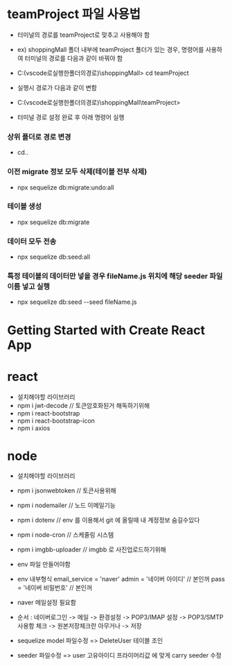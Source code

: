# teamProject 파일 사용법

- 터미널의 경로를 teamProject로 맞추고 사용해야 함
- ex) shoppingMall 폴더 내부에 teamProject 폴더가 있는 경우, 명령어를 사용하여 터미널의 경로를 다음과 같이 바꿔야 함
- C:\(vscode로실행한폴더의경로)\shoppingMall> cd teamProject
- 실행시 경로가 다음과 같이 변함
- C:\(vscode로실행한폴더의경로)\shoppingMall\teamProject>

- 터미널 경로 설정 완료 후 아래 명령어 실행

### 상위 폴더로 경로 변경

- cd..

### 이전 migrate 정보 모두 삭제(테이블 전부 삭제)

- npx sequelize db:migrate:undo:all

### 테이블 생성

- npx sequelize db:migrate

### 데이터 모두 전송

- npx sequelize db:seed:all

### 특정 테이블의 데이터만 넣을 경우 fileName.js 위치에 해당 seeder 파일 이름 넣고 실행

- npx sequelize db:seed --seed fileName.js

# Getting Started with Create React App


# react
- 설치해야할 라이브러리
- npm i jwt-decode // 토큰암호화된거 해독하기위해
- npm i react-bootstrap 
- npm i react-bootstrap-icon
- npm i axios

# node
- 설치해야할 라이브러리
- npm i jsonwebtoken // 토큰사용위해
- npm i nodemailer // 노드 이메일기능
- npm i dotenv // env 를 이용해서 git 에 올릴때 내 계정정보 숨길수있다
- npm i node-cron // 스케줄링 시스템
- npm i imgbb-uploader // imgbb 로 사진업로드하기위해

- env 파일 만들어야함
- env 내부형식
  email_service = 'naver'
  admin = '네이버 아이디' // 본인꺼
  pass = '네이버 비밀번호' // 본인꺼

- naver 메일설정 필요함
- 순서 : 네이버로그인 -> 메일 -> 환경설정 -> POP3/IMAP 설정 -> POP3/SMTP 사용함 체크 -> 원본저장체크란 아무거나 -> 저장

- sequelize model 파일수정 => DeleteUser 테이블 조인
- seeder 파일수정 => user 고유아이디 프라이머리값 에 맞게 carry seeder 수정
